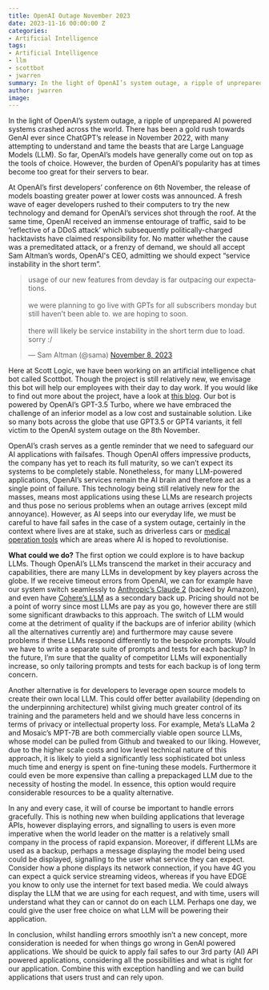```yaml
---
title: OpenAI Outage November 2023
date: 2023-11-16 00:00:00 Z
categories:
- Artificial Intelligence
tags:
- Artificial Intelligence
- llm
- scottbot
- jwarren
summary: In the light of OpenAI’s system outage, a ripple of unprepared AI powered systems crashed across the world. How can we best secure our LLM based applications against such occurrences?
author: jwarren
image:
---
```

In the light of OpenAI’s system outage, a ripple of unprepared AI powered systems crashed across the world. There has been a gold rush towards GenAI ever since ChatGPT’s release in November 2022, with many attempting to understand and tame the beasts that are Large Language Models  (LLM). So far, OpenAI’s models have generally come out on top as the tools of choice. However, the burden of OpenAI’s popularity has at times become too great for their servers to bear.

At OpenAI’s first developers’ conference on 6th November, the release of models boasting greater power at lower costs was announced. A fresh wave of eager developers rushed to their computers to try the new technology and demand for OpenAI’s services shot through the roof. At the same time, OpenAI received an immense entourage of traffic, said to be ‘reflective of a DDoS attack’ which subsequently politically-charged hacktavists have claimed responsibility for. No matter whether the cause was a premeditated attack, or a frenzy of demand, we should all accept Sam Altman’s words, OpenAI's CEO, admitting we should expect “service instability in the short term”. 

<blockquote class="twitter-tweet"><p lang="en" dir="ltr">usage of our new features from devday is far outpacing our expectations. <br><br>we were planning to go live with GPTs for all subscribers monday but still haven’t been able to. we are hoping to soon. <br><br>there will likely be service instability in the short term due to load. sorry :/</p>&mdash; Sam Altman (@sama) <a href="https://twitter.com/sama/status/1722315204242149788?ref_src=twsrc%5Etfw">November 8, 2023</a></blockquote> <script async src="https://platform.twitter.com/widgets.js" charset="utf-8"></script>


Here at Scott Logic, we have been working on an artificial intelligence chat bot called Scottbot. Though the project is still relatively new, we envisage this bot will help our employees with their day to day work. If you would like to find out more about the project, have a look at [this blog](https://blog.scottlogic.com/2023/10/23/building_scottbot_an_ai_chatbot_for_scott_logic.html). Our bot is powered by OpenAI’s GPT-3.5 Turbo, where we have embraced the challenge of an inferior model as a low cost and sustainable solution. Like so many bots across the globe that use GPT3.5 or GPT4 variants, it fell victim to the OpenAI system outage on the 8th November.

OpenAI’s crash serves as a gentle reminder that we need to safeguard our AI applications with failsafes. Though OpenAI offers impressive products, the company has yet to reach its full maturity, so we can’t expect its systems to be completely stable. Nonetheless, for many LLM-powered applications, OpenAI’s services remain the AI brain and therefore act as a single point of failure. This technology being still relatively new for the masses, means most applications using these LLMs are research projects and thus pose no serious problems when an outage arrives (except mild annoyance). However, as AI seeps into our everyday life, we must be careful to have fail safes in the case of a system outage, certainly in the context where lives are at stake, such as driverless cars or [medical operation tools](https://www.facs.org/for-medical-professionals/news-publications/news-and-articles/bulletin/2023/june-2023-volume-108-issue-6/ai-is-poised-to-revolutionize-surgery/) which are areas where AI is hoped to revolutionise. 


**What could we do?**
The first option we could explore is to have backup LLMs. Though OpenAI’s LLMs transcend the market in their accuracy and capabilities, there are many LLMs in development by key players across the globe. If we receive timeout errors from OpenAI, we can for example have our system switch seamlessly to [Anthropic’s Claude 2](https://www.anthropic.com/index/claude-2) (backed by Amazon), and even have [Cohere’s LLM](https://cohere.com/) as a secondary back up. Pricing should not be a point of worry since most LLMs are pay as you go, however there are still some significant drawbacks to this approach. The switch of LLM would come at the detriment of quality if the backups are of inferior ability (which all the alternatives currently are) and furthermore may cause severe problems if these LLMs respond differently to the bespoke prompts. Would we have to write a separate suite of prompts and tests for each backup? In the future, I’m sure that the quality of competitor LLMs will exponentially increase, so only tailoring prompts and tests for each backup is of long term concern.

Another alternative is for developers to leverage open source models to create their own local LLM. This could offer better availability (depending on the underpinning architecture) whilst giving much greater control of its training and the parameters held and we should have less concerns in terms of privacy or intellectual property loss. For example, Meta’s LLaMa 2 and Mosaic’s MPT-7B are both commercially viable open source LLMs, whose model can be pulled from Github and tweaked to our liking.  However, due to the higher scale costs and low level technical nature of this approach, it is likely to yield a significantly less sophisticated bot unless much time and energy is spent on fine-tuning these models. Furthermore it could even be more expensive than calling a prepackaged LLM due to the necessity of hosting the model. In essence, this option would require considerable resources to be a quality alternative. 

In any and every case, it will of course be important to handle errors gracefully. This is nothing new when building applications that leverage APIs, however displaying errors, and signalling to users is even more imperative when the world leader on the matter is a relatively small company in the process of rapid expansion. Moreover, if different LLMs are used as a backup, perhaps a message displaying the model being used could be displayed, signalling to the user what service they can expect. Consider how a phone displays its network connection, if you have 4G you can expect a quick service streaming videos, whereas if you have EDGE you know to only use the internet for text based media. We could always display the LLM that we are using for each request, and with time, users will understand what they can or cannot do on each LLM. Perhaps one day, we could give the user free choice on what LLM will be powering their application. 

In conclusion, whilst handling errors smoothly isn’t a new concept,  more consideration is needed for when things go wrong in GenAI powered applications. We should be quick to apply fail safes to our 3rd party (AI) API powered applications, considering all the possibilities and what is right for our application. Combine this with exception handling and we can build applications that users trust and can rely upon. 
